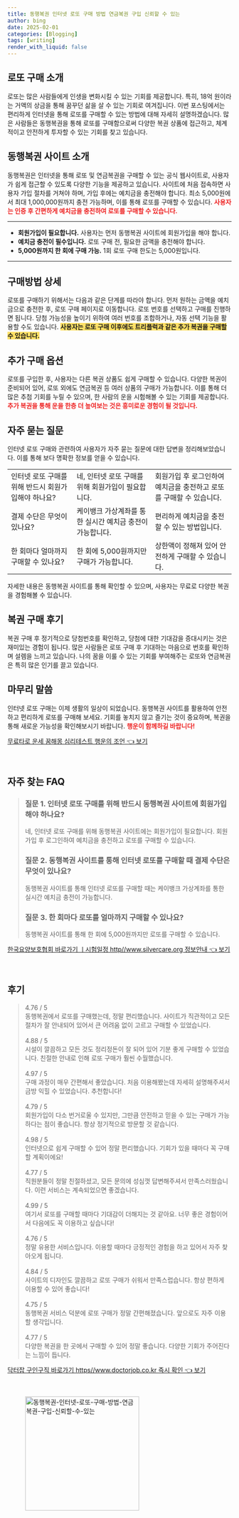 ```yaml
---
title: 동행복권 인터넷 로또 구매 방법 연금복권 구입 신뢰할 수 있는
author: bing
date: 2025-02-01
categories: [Blogging]
tags: [writing]
render_with_liquid: false
---
```



<h2 id='로또_구매_소개'>로또 구매 소개</h2>

<p>로또는 많은 사람들에게 인생을 변화시킬 수 있는 기회를 제공합니다. 특히, 18억 원이라는 거액의 상금을 통해 꿈꾸던 삶을 살 수 있는 기회로 여겨집니다. 이번 포스팅에서는 편리하게 인터넷을 통해 로또를 구매할 수 있는 방법에 대해 자세히 설명하겠습니다. 많은 사람들은 동행복권을 통해 로또를 구매함으로써 다양한 복권 상품에 접근하고, 체계적이고 안전하게 투자할 수 있는 기회를 찾고 있습니다.</p>

<h2 id='동행복권_사이트_소개'>동행복권 사이트 소개</h2>

<p>동행복권은 인터넷을 통해 로또 및 연금복권을 구매할 수 있는 공식 웹사이트로, 사용자가 쉽게 접근할 수 있도록 다양한 기능을 제공하고 있습니다. 사이트에 처음 접속하면 사용자 가입 절차를 거쳐야 하며, 가입 후에는 예치금을 충전해야 합니다. 최소 5,000원에서 최대 1,000,000원까지 충전 가능하며, 이를 통해 로또를 구매할 수 있습니다. <b><span style="color: #ee2323;">사용자는 인증 후 간편하게 예치금을 충전하여 로또를 구매할 수 있습니다.</span></b></p>

<hr />

<ul>
    <li><b>회원가입이 필요합니다.</b> 사용자는 먼저 동행복권 사이트에 회원가입을 해야 합니다.</li>
    <li><b>예치금 충전이 필수입니다.</b> 로또 구매 전, 필요한 금액을 충전해야 합니다.</li>
    <li><b>5,000원까지 한 회에 구매 가능.</b> 1회 로또 구매 한도는 5,000원입니다.</li>
</ul>

<hr />

<h2 id='구매방법_상세'>구매방법 상세</h2>

<p>로또를 구매하기 위해서는 다음과 같은 단계를 따라야 합니다. 먼저 원하는 금액을 예치금으로 충전한 후, 로또 구매 페이지로 이동합니다. 로또 번호를 선택하고 구매를 진행하면 됩니다. 당첨 가능성을 높이기 위하여 여러 번호를 조합하거나, 자동 선택 기능을 활용할 수도 있습니다. <b><span style="background-color: #ffe066;">사용자는 로또 구매 이후에도 트리플럭과 같은 추가 복권을 구매할 수 있습니다.</span></b></p>

<h2 id='추가_구매_옵션'>추가 구매 옵션</h2>

<p>로또를 구입한 후, 사용자는 다른 복권 상품도 쉽게 구매할 수 있습니다. 다양한 복권이 준비되어 있어, 로또 외에도 연금복권 등 여러 상품의 구매가 가능합니다. 이를 통해 더 많은 추첨 기회를 누릴 수 있으며, 한 사람의 운을 시험해볼 수 있는 기회를 제공합니다. <b><span style="color: #ee2323;">추가 복권을 통해 운을 한층 더 높여보는 것은 흥미로운 경험이 될 것입니다.</span></b></p>

<h2 id='자주_묻는_질문'>자주 묻는 질문</h2>

<p>인터넷 로또 구매와 관련하여 사용자가 자주 묻는 질문에 대한 답변을 정리해보았습니다. 이를 통해 보다 명확한 정보를 얻을 수 있습니다.</p>

<table>
    <tr>
        <td>인터넷 로또 구매를 위해 반드시 회원가입해야 하나요?</td>
        <td>네, 인터넷 로또 구매를 위해 회원가입이 필요합니다.</td>
        <td>회원가입 후 로그인하여 예치금을 충전하고 로또를 구매할 수 있습니다.</td>
    </tr>
    <tr>
        <td>결제 수단은 무엇이 있나요?</td>
        <td>케이뱅크 가상계좌를 통한 실시간 예치금 충전이 가능합니다.</td>
        <td>편리하게 예치금을 충전할 수 있는 방법입니다.</td>
    </tr>
    <tr>
        <td>한 회마다 얼마까지 구매할 수 있나요?</td>
        <td>한 회에 5,000원까지만 구매가 가능합니다.</td>
        <td>상한액이 정해져 있어 안전하게 구매할 수 있습니다.</td>
    </tr>
</table>

<p>자세한 내용은 동행복권 사이트를 통해 확인할 수 있으며, 사용자는 무료로 다양한 복권을 경험해볼 수 있습니다.</p>

<h2 id='복권_구매_후기'>복권 구매 후기</h2>

<p>복권 구매 후 정기적으로 당첨번호를 확인하고, 당첨에 대한 기대감을 증대시키는 것은 재미있는 경험이 됩니다. 많은 사람들은 로또 구매 후 기대하는 마음으로 번호를 확인하며 설렘을 느끼고 있습니다. 나의 꿈을 이룰 수 있는 기회를 부여해주는 로또와 연금복권은 특히 많은 인기를 끌고 있습니다.</p>

<h2 id='마무리_말씀'>마무리 말씀</h2>

<p>인터넷 로또 구매는 이제 생활의 일상이 되었습니다. 동행복권 사이트를 활용하여 안전하고 편리하게 로또를 구매해 보세요. 기회를 놓치지 않고 즐기는 것이 중요하며, 복권을 통해 새로운 가능성을 확인해보시기 바랍니다. <b><span style="color: #ee2323;">행운이 함께하길 바랍니다!</span></b></p>


<p><a class="click-button" title="무료타로 운세 꿈해몽 심리테스트 행운의 조언" href="https://blackassets.github.io/posts/%EB%AC%B4%EB%A3%8C%ED%83%80%EB%A1%9C-%EC%9A%B4%EC%84%B8-%EA%BF%88%ED%95%B4%EB%AA%BD-%EC%8B%AC%EB%A6%AC%ED%85%8C%EC%8A%A4%ED%8A%B8-%ED%96%89%EC%9A%B4%EC%9D%98-%EC%A1%B0%EC%96%B8/" rel="dofollow">무료타로 운세 꿈해몽 심리테스트 행운의 조언 👈 보기</a></p><br>
<h2 id='자주_찾는_FAQ'>자주 찾는 FAQ</h2>
<div itemscope="" itemtype="https://schema.org/FAQPage"> 
<blockquote> 
<div itemscope="" itemprop="mainEntity" itemtype="https://schema.org/Question"> 
<h3 itemprop="name">질문 1. 인터넷 로또 구매를 위해 반드시 동행복권 사이트에 회원가입해야 하나요?</h3> 
<div itemscope="" itemprop="acceptedAnswer" itemtype="https://schema.org/Answer"> 
<span itemprop="text"> 
<p>네, 인터넷 로또 구매를 위해 동행복권 사이트에는 회원가입이 필요합니다. 회원가입 후 로그인하여 예치금을 충전하고 로또를 구매할 수 있습니다.</p> 
</span> 
</div> 
</div> 

<div itemscope="" itemprop="mainEntity" itemtype="https://schema.org/Question"> 
<h3 itemprop="name">질문 2. 동행복권 사이트를 통해 인터넷 로또를 구매할 때 결제 수단은 무엇이 있나요?</h3> 
<div itemscope="" itemprop="acceptedAnswer" itemtype="https://schema.org/Answer"> 
<span itemprop="text"> 
<p>동행복권 사이트를 통해 인터넷 로또를 구매할 때는 케이뱅크 가상계좌를 통한 실시간 예치금 충전이 가능합니다.</p> 
</span> 
</div> 
</div> 

<div itemscope="" itemprop="mainEntity" itemtype="https://schema.org/Question"> 
<h3 itemprop="name">질문 3. 한 회마다 로또를 얼마까지 구매할 수 있나요?</h3> 
<div itemscope="" itemprop="acceptedAnswer" itemtype="https://schema.org/Answer"> 
<span itemprop="text"> 
<p>동행복권 사이트를 통해 한 회에 5,000원까지만 로또를 구매할 수 있습니다.</p> 
</span> 
</div> 
</div> 
</blockquote> 
</div>
<p><a class="click-button" title="한국요양보호협회 바로가기 ㅣ시험일정 http//www.silvercare.org 정보안내" href="https://blackassets.github.io/posts/%ED%95%9C%EA%B5%AD%EC%9A%94%EC%96%91%EB%B3%B4%ED%98%B8%ED%98%91%ED%9A%8C-%EB%B0%94%EB%A1%9C%EA%B0%80%EA%B8%B0-%E3%85%A3%EC%8B%9C%ED%97%98%EC%9D%BC%EC%A0%95-httpwww.silvercare.org-%EC%A0%95%EB%B3%B4%EC%95%88%EB%82%B4/" rel="dofollow">한국요양보호협회 바로가기 ㅣ시험일정 http//www.silvercare.org 정보안내 👈 보기</a></p><br>
<h2 id='후기'>후기</h2>
<div itemscope itemtype="https://schema.org/Product">
  <blockquote>
  <div itemprop="review" itemscope itemtype="https://schema.org/Review">
      <div itemprop="reviewRating" itemscope itemtype="https://schema.org/Rating"> <span itemprop="ratingValue">4.76</span> / <span itemprop="bestRating">5</span> </div>
      <span itemprop="reviewBody">동행복권에서 로또를 구매했는데, 정말 편리했습니다. 사이트가 직관적이고 모든 절차가 잘 안내되어 있어서 큰 어려움 없이 고르고 구매할 수 있었습니다.</span>
  </div>
  <br>
  <div itemprop="review" itemscope itemtype="https://schema.org/Review">
      <div itemprop="reviewRating" itemscope itemtype="https://schema.org/Rating"> <span itemprop="ratingValue">4.88</span> / <span itemprop="bestRating">5</span> </div>
      <span itemprop="reviewBody">시설이 깔끔하고 모든 것도 정리정돈이 잘 되어 있어 기분 좋게 구매할 수 있었습니다. 친절한 안내로 인해 로또 구매가 훨씬 수월했습니다.</span>
  </div>
  <br>
  <div itemprop="review" itemscope itemtype="https://schema.org/Review">
      <div itemprop="reviewRating" itemscope itemtype="https://schema.org/Rating"> <span itemprop="ratingValue">4.97</span> / <span itemprop="bestRating">5</span> </div>
      <span itemprop="reviewBody">구매 과정이 매우 간편해서 좋았습니다. 처음 이용해봤는데 자세히 설명해주셔서 금방 익힐 수 있었습니다. 추천합니다!</span>
  </div>
  <br>
  <div itemprop="review" itemscope itemtype="https://schema.org/Review">
      <div itemprop="reviewRating" itemscope itemtype="https://schema.org/Rating"> <span itemprop="ratingValue">4.79</span> / <span itemprop="bestRating">5</span> </div>
      <span itemprop="reviewBody">회원가입이 다소 번거로울 수 있지만, 그만큼 안전하고 믿을 수 있는 구매가 가능하다는 점이 좋습니다. 항상 정기적으로 방문할 것 같습니다.</span>
  </div>
  <br>
  <div itemprop="review" itemscope itemtype="https://schema.org/Review">
      <div itemprop="reviewRating" itemscope itemtype="https://schema.org/Rating"> <span itemprop="ratingValue">4.98</span> / <span itemprop="bestRating">5</span> </div>
      <span itemprop="reviewBody">인터넷으로 쉽게 구매할 수 있어 정말 편리했습니다. 기회가 있을 때마다 꼭 구매할 계획이에요!</span>
  </div>
  <br>
  <div itemprop="review" itemscope itemtype="https://schema.org/Review">
      <div itemprop="reviewRating" itemscope itemtype="https://schema.org/Rating"> <span itemprop="ratingValue">4.77</span> / <span itemprop="bestRating">5</span> </div>
      <span itemprop="reviewBody">직원분들이 정말 친절하셨고, 모든 문의에 성심껏 답변해주셔서 만족스러웠습니다. 이런 서비스는 계속되었으면 좋겠습니다.</span>
  </div>
  <br>
  <div itemprop="review" itemscope itemtype="https://schema.org/Review">
      <div itemprop="reviewRating" itemscope itemtype="https://schema.org/Rating"> <span itemprop="ratingValue">4.99</span> / <span itemprop="bestRating">5</span> </div>
      <span itemprop="reviewBody">여기서 로또를 구매할 때마다 기대감이 더해지는 것 같아요. 너무 좋은 경험이어서 다음에도 꼭 이용하고 싶습니다!</span>
  </div>
  <br>
  <div itemprop="review" itemscope itemtype="https://schema.org/Review">
      <div itemprop="reviewRating" itemscope itemtype="https://schema.org/Rating"> <span itemprop="ratingValue">4.76</span> / <span itemprop="bestRating">5</span> </div>
      <span itemprop="reviewBody">정말 유용한 서비스입니다. 이용할 때마다 긍정적인 경험을 하고 있어서 자주 찾아오게 됩니다.</span>
  </div>
  <br>
  <div itemprop="review" itemscope itemtype="https://schema.org/Review">
      <div itemprop="reviewRating" itemscope itemtype="https://schema.org/Rating"> <span itemprop="ratingValue">4.84</span> / <span itemprop="bestRating">5</span> </div>
      <span itemprop="reviewBody">사이트의 디자인도 깔끔하고 로또 구매가 쉬워서 만족스럽습니다. 항상 편하게 이용할 수 있어 좋습니다!</span>
  </div>
  <br>
  <div itemprop="review" itemscope itemtype="https://schema.org/Review">
      <div itemprop="reviewRating" itemscope itemtype="https://schema.org/Rating"> <span itemprop="ratingValue">4.75</span> / <span itemprop="bestRating">5</span> </div>
      <span itemprop="reviewBody">동행복권 서비스 덕분에 로또 구매가 정말 간편해졌습니다. 앞으로도 자주 이용할 생각입니다.</span>
  </div>
  <br>
  <div itemprop="review" itemscope itemtype="https://schema.org/Review">
      <div itemprop="reviewRating" itemscope itemtype="https://schema.org/Rating"> <span itemprop="ratingValue">4.77</span> / <span itemprop="bestRating">5</span> </div>
      <span itemprop="reviewBody">다양한 복권을 한 곳에서 구매할 수 있어 정말 좋습니다. 다양한 기회가 주어진다는 느낌이 듭니다.</span>
  </div>
  </blockquote>
</div>
<p><a class="click-button" title="닥터잡 구인구직 바로가기 https//www.doctorjob.co.kr 즉시 확인" href="https://blackassets.github.io/posts/%EB%8B%A5%ED%84%B0%EC%9E%A1-%EA%B5%AC%EC%9D%B8%EA%B5%AC%EC%A7%81-%EB%B0%94%EB%A1%9C%EA%B0%80%EA%B8%B0-httpswww.doctorjob.co.kr-%EC%A6%89%EC%8B%9C-%ED%99%95%EC%9D%B8/" rel="dofollow">닥터잡 구인구직 바로가기 https//www.doctorjob.co.kr 즉시 확인 👈 보기</a></p><br>
<figure class="image"><img src="https://blackassets.github.io/assets/img/thumbnail/동행복권-인터넷-로또-구매-방법-연금복권-구입-신뢰할-수-있는.webp" alt="동행복권-인터넷-로또-구매-방법-연금복권-구입-신뢰할-수-있는" width="256" height="256"></figure>